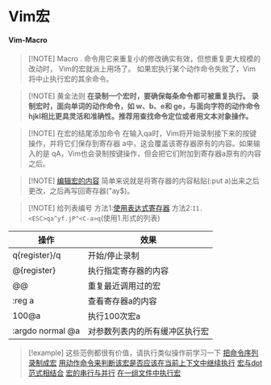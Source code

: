 # Vim宏
#### Vim-Macro

> [!NOTE] Macro
> . 命令用它来重复小的修改确实有效，但想重复更大规模的改动时， Vim的宏就派上用场了。
> 如果宏执行某个动作命令失败了，Vim将中止执行宏的其余命令。

> [!NOTE] 黄金法则
> **在录制一个宏时，要确保每条命令都可被重复执行。**
> **录制宏时，面向单词的动作命令，如 w、b、e和 ge，与面向字符的动作命令hjkl相比更具灵活和准确性。推荐用查找命令定位或者用文本对象操作。**

> [!NOTE] 在宏的结尾添加命令
> 在输入qa时，Vim将开始录制接下来的按键操作，并将它们保存到寄存器 a中，这会覆盖该寄存器原有的内容。如果输入的是 qA，Vim也会录制按键操作，但会把它们附加到寄存器a原有的内容之后。

> [!NOTE] [编辑宏的内容](files/books/Vim.pdf#page=281&selection=3,0,3,6)
> 简单来说就是将寄存器的内容粘贴(:put a)出来之后更改，之后再写回寄存器("ay$)。

> [!NOTE] 给列表编号
> 方法1:[使用表达式寄存器](files/books/Vim.pdf#page=279&selection=45,0,45,3)
> 方法2:`I1.<ESC>qa^yf.jP^<C-a>q`(使用1.形式的列表)

| 操作               | 效果              |
| ---------------- | --------------- |
| q{register}/q    | 开始/停止录制         |
| @{register}      | 执行指定寄存器的内容      |
| @@               | 重复最近调用过的宏       |
| :reg a           | 查看寄存器a的内容       |
| 100@a            | 执行100次宏a        |
| :argdo normal @a | 对参数列表内的所有缓冲区执行宏 |

> [!example] 这些范例都很有价值，请执行类似操作前学习一下
> [把命令序列录制成宏](files/books/Vim.pdf#page=255&selection=10,0,10,9)
> [用动作命令来判断该宏是否应该在当前上下文中继续执行](files/books/Vim.pdf#page=260&selection=69,0,71,1)
> [宏与dot范式相结合](files/books/Vim.pdf#page=262&selection=8,0,10,14)
> [宏的串行与并行](files/books/Vim.pdf#page=265&selection=0,0,3,12)
> [在一组文件中执行宏](files/books/Vim.pdf#page=273&selection=7,0,7,8)